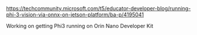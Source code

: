 https://techcommunity.microsoft.com/t5/educator-developer-blog/running-phi-3-vision-via-onnx-on-jetson-platform/ba-p/4195041

Working on getting Phi3 running on Orin Nano Developer Kit
